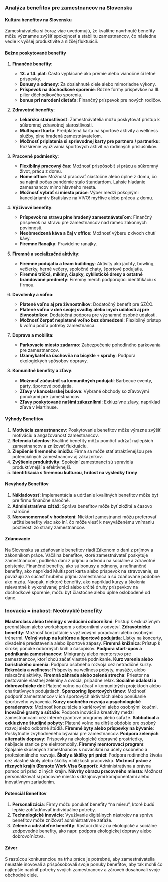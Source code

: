 ### Analýza benefitov pre zamestnancov na Slovensku

#### Kultúra benefitov na Slovensku
Zamestnávatelia si čoraz viac uvedomujú, že kvalitne navrhnuté benefity môžu významne zvýšiť spokojnosť a stabilitu zamestnancov, čo následne vedie k vyššej produktivite a nižšej fluktuácii.

#### Bežne poskytované benefity

1. **Finančné benefity**:
   - **13. a 14. plat**: Často vyplácané ako prémie alebo vianočné či letné príspevky.
   - **Bonusy a odmeny**: Za dosiahnuté ciele alebo mimoriadne výkony.
   - **Príspevok na dôchodkové sporenie**: Rôzne formy príspevkov na III. pilier dôchodkového sporenia.
   - **bonus pri narodení dieťaťa**: Finančný príspevok pre nových rodičov.

2. **Zdravotné benefity**:
   - **Lekárska starostlivosť**: Zamestnávatelia môžu poskytovať prístup k súkromnej zdravotnej starostlivosti.
   - **Multisport karta**: Predplatená karta na športové aktivity a wellness služby, plne hradená zamestnávateľom.
   - **Možnosť priplatenia si sprievodnej karty pre partnera / partnerku**: Rozšírenie využívania športových aktivít na rodinných príslušníkov.

3. **Pracovné podmienky**:
   - **Flexibilný pracovný čas**: Možnosť prispôsobiť si prácu a súkromný život, prácu z domu.
   - **Home office**: Možnosť pracovať čiastočne alebo úplne z domu, čo sa najmä počas pandémie stalo štandardom. Lahsie hladanie zamesnancov mimo hlavneho mesta.
   - **Možnosť vybrať si miesto práce**: Výber medzi pokojnými kanceláriami v Bratislave na VIVO! myHive alebo prácou z domu.

4. **Výživové benefity**:
   - **Príspevok na stravu plne hradený zamestnávateľom**: Finančný príspevok na stravu pre zamestnancov nad ramec zakonnych povinnosti.
   - **Neobmedzená káva a čaj v office**: Možnosť výberu z dvoch chutí kávy.
   - **Firemne Ranajky**: Pravidelne ranajky.

5. **Firemné a socializačné aktivity**:
   - **Firemné podujatia a team buildingy**: Aktivity ako jachty, bowling, večierky, herné večery, spoločné chaty, športové podujatia.
   - **Firemné tričká, mikiny, čiapky, cyklistické dresy a ostatné brandované predmety**: Firemný merch podporujúci identifikáciu s firmou.

6. **Dovolenky a voľno**:
   - **Platené voľno aj pre živnostníkov**: Dodatočný benefit pre SZČO.
   - **Platené voľno v deň svojej svadby alebo inych udalosti aj pre živnostníkov**: Dodatočná podpora pre významné osobné udalosti.
   - **Možnosť čerpať neplatené voľno bez obmedzeni**: Flexibilný prístup k voľnu podľa potreby zamestnanca.

7. **Doprava a mobilita**:
   - **Parkovacie miesto zadarmo**: Zabezpečenie pohodlného parkovania pre zamestnancov.
   - **Uzamykateľná úschovňa na bicykle + sprchy**: Podpora ekologických spôsobov dopravy.

8. **Komunitné benefity a zľavy**:
   - **Možnosť zúčastniť sa komunitných podujatí**: Barbecue eventy, párty, športové podujatia.
   - **Zľavy v kancelarskej budove**: Vybrané obchody so zľavovými ponukami pre zamestnancov.
   - **Zľavy poskytované našimi zákazníkmi**: Exkluzívne zľavy, napríklad zľava v Martinuse.

#### Výhody Benefitov

1. **Motivácia zamestnancov**: Poskytovanie benefitov môže výrazne zvýšiť motiváciu a angažovanosť zamestnancov.
2. **Retencia talentov**: Kvalitné benefity môžu pomôcť udržať najlepších zamestnancov a znižovať fluktuáciu.
3. **Zlepšenie firemného imidžu**: Firma sa môže stať atraktívnejšou pre potenciálnych zamestnancov aj zákazníkov.
4. **Zvýšenie produktivity**: Spokojní zamestnanci sú spravidla produktívnejší a efektívnejší.
5. **Identifikacia s firemnou kulturou, hrdost na vysledky firmy**

#### Nevýhody Benefitov

1. **Nákladovosť**: Implementácia a udržanie kvalitných benefitov môže byť pre firmu finančne náročné.
2. **Administratívna záťaž**: Správa benefitov môže byť zložité a časovo náročné.
3. **Nerovnomernosť v hodnotení**: Niektorí zamestnanci môžu preferovať určité benefity viac ako iní, čo môže viesť k nevyváženému vnímaniu poctivosti zo strany zamestnancov.

#### Zdanovanie
Na Slovensku sa zdaňovanie benefitov riadi Zákonom o dani z príjmov a zákonníkom práce. Väčšina benefitov, ktoré zamestnávateľ poskytuje zamestnancom, podlieha dani z príjmu a odvodu na sociálne a zdravotné poistenie. Finančné benefity, ako sú bonusy a odmeny, a nefinančné benefity, ako napríklad Multisport karta alebo príspevok na stravovanie, sa považujú za súčasť hrubého príjmu zamestnanca a sú zdaňované podobne ako mzda. Naopak, niektoré benefity, ako napríklad kurzy a školenia relevantné k vykonávanej práci alebo určité druhy príspevkov na dôchodkové sporenie, môžu byť čiastočne alebo úplne oslobodené od dane.

### Inovacia = inakost: Neobvyklé benefity

**Masterclass alebo tréningy s vedúcimi odborníkmi**: Prístup k exkluzívnym prednáškam alebo workshopom s odborníkmi v odvetví.
**Zdravotnícke benefity**: Možnosť konzultácie s výživovými poradcami alebo osobnými trénermi.
**Voľný vstup na kultúrne a športové podujatia**: Lístky na koncerty, divadelné predstavenia alebo športové zápasy.
**Firemná knižnica**: Prístup k širokej ponuke odborných kníh a časopisov.
**Podpora start-upov a podnikania zamestnancov**: Minigranty alebo mentorstvo pre zamestnancov, ktorí chcú začať vlastné podnikanie.
**Kurz varenia alebo baristického umenia**: Podpora osobného rozvoja cez netradičné kurzy.
**Rekreácia a wellness**: Príspevky na wellness pobyty, masáže, alebo relaxačné aktivity.
**Firemná záhrada alebo zelená strecha**: Priestor na pestovanie vlastnej zeleniny a ovocia, prípadne relax.
**Sociálne udalosti a dobrovoľnícke dni**: Platené voľno na účasť v komunitných projektoch alebo charitatívnych podujatiach.
**Sponzoring športových tímov**: Možnosť podporiť zamestnancov v ich športových aktivitách alebo ponúkanie športového vybavenia.
**Kurzy osobného rozvoja a psychologické poradenstvo**: Možnosť konzultácie s kariérovými alebo osobnými koučmi.
**Inovačné granty a súťaže**: Podpora inovácií a kreativity medzi zamestnancami cez interné grantové programy alebo súťaže.
**Sabbatical a exkluzívne študijné pobyty**: Platené voľno na dlhšie obdobie pre osobný rozvoj alebo odborné štúdiá.
**Firemné byty alebo príspevky na bývanie**: Poskytnutie zvýhodneného bývania pre zamestnancov.
**Podpora zelených alternatív dopravy**: Príspevky na ekologické dopravné prostriedky, nabíjacie stanice pre elektromobily.
**Firemný mentorovací program**: Spájanie skúsených zamestnancov s nováčikmi na účely osobného a profesionálneho rozvoja.
**Školy a škôlky pri práci**: Podpora rodinného života cez vlastné školy alebo škôlky v blízkosti pracoviska.
**Možnosť práce z rôznych krajín (Remote Work Visa Support)**: Administratívna a právna pomoc pri práci z iných krajín.
**Návrhy obrazu pracovného miesta**: Možnosť personalizovať si pracovné miesto s dizajnovými komponentami alebo inovatívnym zariadením.

#### Potenciál Benefitov

1. **Personalizácia**: Firmy môžu ponúkať benefity “na mieru”, ktoré budú lepšie zohľadňovať individuálne potreby.
2. **Technologické inovácie**: Využívanie digitálnych nástrojov na správu benefitov môže znižovať administratívne záťaže.
3. **Zelené a udržateľné benefity**: Rastúci dôraz na ekologické a sociálne zodpovedné benefity, ako napr. podpora ekologickej dopravy alebo dobrovoľníctva.

#### Záver
S rastúcou konkurenciou na trhu práce je potrebné, aby zamestnávatelia neustále inovovali a prispôsobovali svoje ponuky benefitov, aby tak mohli čo najlepšie naplniť potreby svojich zamestnancov a zároveň dosahovali svoje obchodné ciele.
